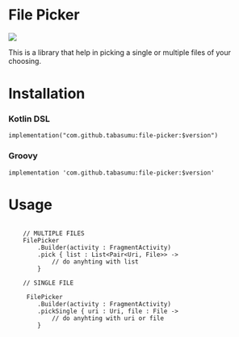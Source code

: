 # File Picker

[![](https://jitpack.io/v/tabasumu/file-picker.svg)](https://jitpack.io/#tabasumu/file-picker)

This is a library that help in picking a single or multiple files of your choosing.

# Installation

### Kotlin DSL

```
implementation("com.github.tabasumu:file-picker:$version")
```

### Groovy

```
implementation 'com.github.tabasumu:file-picker:$version'
```

# Usage

```

    // MULTIPLE FILES
    FilePicker
        .Builder(activity : FragmentActivity)
        .pick { list : List<Pair<Uri, File>> ->
            // do anyhting with list
        }
        
    // SINGLE FILE
    
     FilePicker
        .Builder(activity : FragmentActivity)
        .pickSingle { uri : Uri, file : File ->
            // do anyhting with uri or file
        }

```
